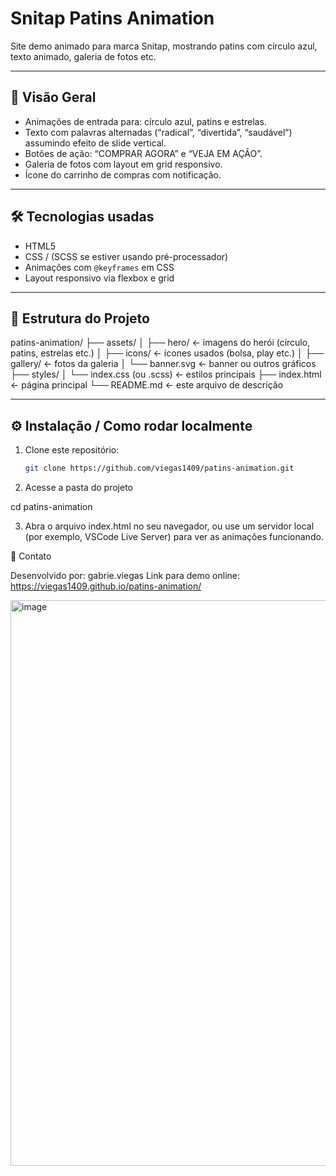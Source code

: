 # Snitap Patins Animation

Site demo animado para marca Snitap, mostrando patins com círculo azul, texto animado, galeria de fotos etc.

---

## 📂 Visão Geral

- Animações de entrada para: círculo azul, patins e estrelas.  
- Texto com palavras alternadas (“radical”, “divertida”, “saudável”) assumindo efeito de slide vertical.  
- Botões de ação: “COMPRAR AGORA” e “VEJA EM AÇÃO”.  
- Galeria de fotos com layout em grid responsivo.  
- Ícone do carrinho de compras com notificação.

---

## 🛠 Tecnologias usadas

- HTML5  
- CSS / (SCSS se estiver usando pré-processador)  
- Animações com `@keyframes` em CSS  
- Layout responsivo via flexbox e grid

---

## 📐 Estrutura do Projeto

patins-animation/
├── assets/
│ ├── hero/ ← imagens do herói (círculo, patins, estrelas etc.)
│ ├── icons/ ← ícones usados (bolsa, play etc.)
│ ├── gallery/ ← fotos da galeria
│ └── banner.svg ← banner ou outros gráficos
├── styles/
│ └── index.css (ou .scss) ← estilos principais
├── index.html ← página principal
└── README.md ← este arquivo de descrição


---

## ⚙ Instalação / Como rodar localmente

1. Clone este repositório:  
   ```bash
   git clone https://github.com/viegas1409/patins-animation.git

   
2. Acesse a pasta do projeto

cd patins-animation

3. Abra o arquivo index.html no seu navegador, ou use um servidor local (por exemplo, VSCode Live Server) para ver as animações funcionando.

🎨 Contato

Desenvolvido por: gabrie.viegas
Link para demo online: https://viegas1409.github.io/patins-animation/


<img width="1905" height="905" alt="image" src="https://github.com/user-attachments/assets/322e7573-15c0-4db9-a8ac-c30ea9392c44" />
